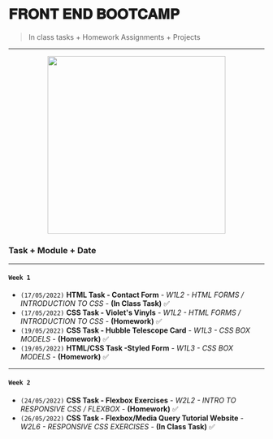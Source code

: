 # 𝐅𝐑𝐎𝐍𝐓 𝐄𝐍𝐃 𝐁𝐎𝐎𝐓𝐂𝐀𝐌𝐏
> In class tasks + Homework Assignments + Projects  
---
 <div id="graph" align="center">
       <img src="https://c.tenor.com/2-82oUmUUOYAAAAC/digimon-izzy.gif" width="350"/></div>
       
### Task + Module + Date
___
#### `Week 1`
- `(17/05/2022)` **HTML Task - Contact Form** - *W1L2 - HTML FORMS / INTRODUCTION TO CSS* - **(In Class Task)** ✅
- `(17/05/2022)` **CSS Task - Violet's Vinyls** - *W1L2 - HTML FORMS / INTRODUCTION TO CSS* - **(Homework)** ✅
- `(19/05/2022)` **CSS Task - Hubble Telescope Card** - *W1L3 - CSS BOX MODELS* - **(Homework)** ✅
- `(19/05/2022)` **HTML/CSS Task -Styled Form** - *W1L3 - CSS BOX MODELS* - **(Homework)** ✅
---
#### `Week 2`
- `(24/05/2022)` **CSS Task - Flexbox Exercises** - *W2L2 - INTRO TO RESPONSIVE CSS / FLEXBOX* - **(Homework)** ✅
- `(26/05/2022)` **CSS Task - Flexbox/Media Query Tutorial Website** - *W2L6 - RESPONSIVE CSS EXERCISES* - **(In Class Task)** ✅
